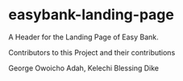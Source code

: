 # easybank-landing-page
A Header for the Landing Page of Easy Bank.

Contributors to this Project and their contributions
                    
 George Owoicho Adah,
 Kelechi Blessing Dike
